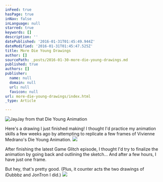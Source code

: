 ```yaml
---
inFeed: true
hasPage: true
inNav: false
inLanguage: null
starred: true
keywords: []
description: ''
datePublished: '2016-01-31T01:45:49.944Z'
dateModified: '2016-01-31T01:45:47.525Z'
title: More Die Young Drawings
author: []
sourcePath: _posts/2016-01-30-more-die-young-drawings.md
published: true
authors: []
publisher:
  name: null
  domain: null
  url: null
  favicon: null
url: more-die-young-drawings/index.html
_type: Article

---
```

![JayJay from that Die Young Animation](https://the-grid-user-content.s3-us-west-2.amazonaws.com/eec07547-2a5a-44ba-b958-bdc18e7386d0.jpg)

Here's a drawing I just finished making! I thought I'd practice my animation skills a few weeks ago by attempting to replicate a few frames of Vivienne Medrano's Die Young Animation.
![](https://s3-us-west-2.amazonaws.com/the-grid-img/p/2818de8622b7ad3a0a823b9f4639ca7b8a4a6279.gif)

After finishing the latest Game Glitch episode, I thought I'd try to finalize the animation by going back and outlining the sketch... And after a few hours, I have just one frame.

But hey, that's pretty good. (Plus, it counter acts the two drawings of iDubbbz and JonTron I did.)
![](https://the-grid-user-content.s3-us-west-2.amazonaws.com/bfce8c13-512c-432f-9438-56e76e65f06a.png)